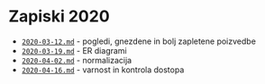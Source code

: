 # Zapiski 2020

* [`2020-03-12.md`](2020-03-12.md) - pogledi, gnezdene in bolj zapletene poizvedbe
* [`2020-03-19.md`](2020-03-19.md) - ER diagrami
* [`2020-04-02.md`](2020-04-02.md) - normalizacija
* [`2020-04-16.md`](2020-04-16.md) - varnost in kontrola dostopa
